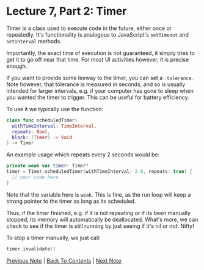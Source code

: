 # Lecture 7, Part 2: Timer

Timer is a class used to execute code in the future, either once or repeatedly. It's functionality is analogous to JavaScript's `setTimeout` and `setInterval` methods.

Importantly, the exact time of execution is not guaranteed, it simply tries to get it to go off near that time. For most UI activities however, it is precise enough. 

If you want to provide some leeway to the timer, you can set a `.tolerance`. Note however, that tolerance is measured in seconds, and so is usually intended for larger intervals, e.g. if your computer has gone to sleep when you wanted the timer to trigger. This can be useful for battery efficiency.

To use it we typically use the function:
```Swift
class func scheduledTimer(
  withTimeInterval: TimeInterval,
  repeats: Bool,
  block: (Timer) -> Void
) -> Timer
```

An example usage which repeats every 2 seconds would be:

```Swift
private weak var timer: Timer?
timer = Timer.scheduledTimer(withTimeInterval: 2.0, repeats: true) {
  // your code here
}
```

Note that the variable here is `weak`. This is fine, as the run loop will keep a strong pointer to the timer as long as its scheduled.

Thus, if the timer finished, e.g. if it is not repeating or if its been manually stopped, its memory will automatically be deallocated. What's more, we can check to see if the timer is still running by just seeing if it's nil or not. Nifty!

 To stop a timer manually, we just call:
 ```Swift
 timer.invalidate()
 ```

[Previous Note](../Lecture%207%20-%20Multiple%20MVCs%20Timer%20and%20Animation/Part%201%20-%20Multiple%20MVCs.md) | [Back To Contents](https://github.com/Firanus/stanford-iOS-lecture-notes) |  [Next Note](../Lecture%207%20-%20Multiple%20MVCs%20Timer%20and%20Animation/Part%203%20-%20Kinds%20of%20Animation.md)